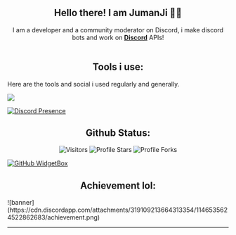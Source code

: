 <h2 align="center">
    Hello there! I am <strong>JumanJi</strong> 👋🏻
</h2>
<p align="center">
    I am a developer and a community moderator on Discord, i make discord bots and work on <strong> <a href="https://discord.com">Discord</a></strong> APIs!
<br>
<br>

<h2 align="center">
    Tools i use:
</h2>

Here are the tools and social i used regularly and generally.

<img src="https://skillicons.dev/icons?i=js,html,css,nodejs,vscode,mongodb,vercel,twitter,instagram,deno,ai,mysql,googlecloud,github,discord" />

[![Discord Presence](https://lanyard.cnrad.dev/api/878264909014663218)](https://discord.com/users/878264909014663218)


<h2 align="center">
    Github Status:
</h2>

   <p align="center">
<img src="https://komarev.com/ghpvc/?username=JumanJionGitHub&label=Profile%20Views&color=ff69b4&style=flat&label=Visitors" alt="Visitors">
        <img src="https://img.shields.io/badge/dynamic/json?&label=Total%20Stars&color=ff69b4&style=flat&style=for-the-badge&query=%24.stars&url=https://api.github-star-counter.workers.dev/user/JumanJionGitHub" alt="Profile Stars"></a>
        <img src="https://img.shields.io/badge/dynamic/json?&label=Total%20Forks&color=ff69b4&style=flat&style=for-the-badge&query=%24.forks&url=https://api.github-star-counter.workers.dev/user/JumanJionGitHub" alt="Profile Forks"></a>
    </p>

[![GitHub WidgetBox](https://github-widgetbox.vercel.app/api/profile?username=JumanJionGitHub&data=followers,repositories,stars,commits)](https://github.com/Jurredr/github-widgetbox)

<h2 align="center">
    Achievement lol:
</h2>
![banner](https://cdn.discordapp.com/attachments/319109213664313354/1146535624522862683/achievement.png)

---
